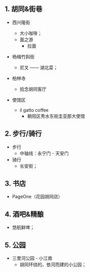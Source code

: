 

## 1. 胡同&街巷

- 西兴隆街
    - 大小咖啡；
    - 面之游 
        - 拉面

- 杨梅竹斜街
    - 尼叉 —— 湖北菜；

- 柏林寺
    - 拾念胡同客厅

- 使馆区
    - il gatto coffee
        - 朝阳区秀水东街圭亚那大使馆

## 2. 步行/骑行

- 步行
    - 中轴线：永宁门 - 天安门
- 骑行
    - 长安街；
 
## 3. 书店

- PageOne（花园胡同店） 

## 4. 酒吧&精酿

- 悠航鲜啤；

## 5. 公园

- 三里河公园 - 小江南
    - 胡同环绕的，依河而建的小公园；
